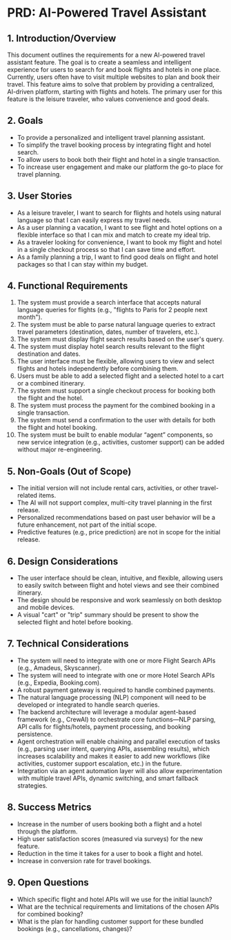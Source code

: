 # PRD: AI-Powered Travel Assistant

## 1. Introduction/Overview

This document outlines the requirements for a new AI-powered travel assistant feature. The goal is to create a seamless and intelligent experience for users to search for and book flights and hotels in one place. Currently, users often have to visit multiple websites to plan and book their travel. This feature aims to solve that problem by providing a centralized, AI-driven platform, starting with flights and hotels. The primary user for this feature is the leisure traveler, who values convenience and good deals.

## 2. Goals

*   To provide a personalized and intelligent travel planning assistant.
*   To simplify the travel booking process by integrating flight and hotel search.
*   To allow users to book both their flight and hotel in a single transaction.
*   To increase user engagement and make our platform the go-to place for travel planning.

## 3. User Stories

*   As a leisure traveler, I want to search for flights and hotels using natural language so that I can easily express my travel needs.
*   As a user planning a vacation, I want to see flight and hotel options on a flexible interface so that I can mix and match to create my ideal trip.
*   As a traveler looking for convenience, I want to book my flight and hotel in a single checkout process so that I can save time and effort.
*   As a family planning a trip, I want to find good deals on flight and hotel packages so that I can stay within my budget.

## 4. Functional Requirements

1.  The system must provide a search interface that accepts natural language queries for flights (e.g., "flights to Paris for 2 people next month").
2.  The system must be able to parse natural language queries to extract travel parameters (destination, dates, number of travelers, etc.).
3.  The system must display flight search results based on the user's query.
4.  The system must display hotel search results relevant to the flight destination and dates.
5.  The user interface must be flexible, allowing users to view and select flights and hotels independently before combining them.
6.  Users must be able to add a selected flight and a selected hotel to a cart or a combined itinerary.
7.  The system must support a single checkout process for booking both the flight and the hotel.
8.  The system must process the payment for the combined booking in a single transaction.
9.  The system must send a confirmation to the user with details for both the flight and hotel booking.
10. The system must be built to enable modular “agent” components, so new service integration (e.g., activities, customer support) can be added without major re-engineering.

## 5. Non-Goals (Out of Scope)

*   The initial version will not include rental cars, activities, or other travel-related items.
*   The AI will not support complex, multi-city travel planning in the first release.
*   Personalized recommendations based on past user behavior will be a future enhancement, not part of the initial scope.
*   Predictive features (e.g., price prediction) are not in scope for the initial release.

## 6. Design Considerations

*   The user interface should be clean, intuitive, and flexible, allowing users to easily switch between flight and hotel views and see their combined itinerary.
*   The design should be responsive and work seamlessly on both desktop and mobile devices.
*   A visual "cart" or "trip" summary should be present to show the selected flight and hotel before booking.

## 7. Technical Considerations

*   The system will need to integrate with one or more Flight Search APIs (e.g., Amadeus, Skyscanner).
*   The system will need to integrate with one or more Hotel Search APIs (e.g., Expedia, Booking.com).
*   A robust payment gateway is required to handle combined payments.
*   The natural language processing (NLP) component will need to be developed or integrated to handle search queries.
*   The backend architecture will leverage a modular agent-based framework (e.g., CrewAI) to orchestrate core functions—NLP parsing, API calls for flights/hotels, payment processing, and booking persistence. 
*   Agent orchestration will enable chaining and parallel execution of tasks (e.g., parsing user intent, querying APIs, assembling results), which increases scalability and makes it easier to add new workflows (like activities, customer support escalation, etc.) in the future.
*   Integration via an agent automation layer will also allow experimentation with multiple travel APIs, dynamic switching, and smart fallback strategies.

## 8. Success Metrics

*   Increase in the number of users booking both a flight and a hotel through the platform.
*   High user satisfaction scores (measured via surveys) for the new feature.
*   Reduction in the time it takes for a user to book a flight and hotel.
*   Increase in conversion rate for travel bookings.

## 9. Open Questions

*   Which specific flight and hotel APIs will we use for the initial launch?
*   What are the technical requirements and limitations of the chosen APIs for combined booking?
*   What is the plan for handling customer support for these bundled bookings (e.g., cancellations, changes)?
